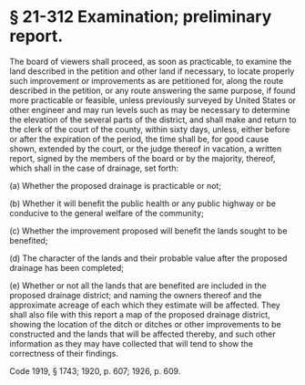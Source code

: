 # § 21-312 Examination; preliminary report.

<p>The board of viewers shall proceed, as soon as practicable, to examine the land described in the petition and other land if necessary, to locate properly such improvement or improvements as are petitioned for, along the route described in the petition, or any route answering the same purpose, if found more practicable or feasible, unless previously surveyed by United States or other engineer and may run levels such as may be necessary to determine the elevation of the several parts of the district, and shall make and return to the clerk of the court of the county, within sixty days, unless, either before or after the expiration of the period, the time shall be, for good cause shown, extended by the court, or the judge thereof in vacation, a written report, signed by the members of the board or by the majority, thereof, which shall in the case of drainage, set forth:</p><p>(a) Whether the proposed drainage is practicable or not;</p><p>(b) Whether it will benefit the public health or any public highway or be conducive to the general welfare of the community;</p><p>(c) Whether the improvement proposed will benefit the lands sought to be benefited;</p><p>(d) The character of the lands and their probable value after the proposed drainage has been completed;</p><p>(e) Whether or not all the lands that are benefited are included in the proposed drainage district; and naming the owners thereof and the approximate acreage of each which they estimate will be affected. They shall also file with this report a map of the proposed drainage district, showing the location of the ditch or ditches or other improvements to be constructed and the lands that will be affected thereby, and such other information as they may have collected that will tend to show the correctness of their findings.</p><p>Code 1919, § 1743; 1920, p. 607; 1926, p. 609.</p>